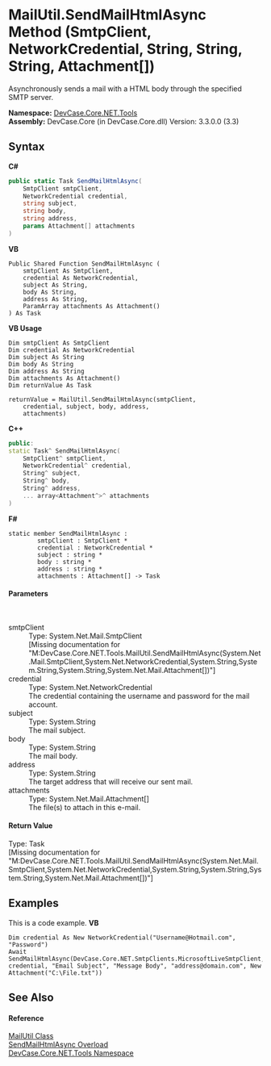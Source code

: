 # MailUtil.SendMailHtmlAsync Method (SmtpClient, NetworkCredential, String, String, String, Attachment[])
 

Asynchronously sends a mail with a HTML body through the specified SMTP server.

**Namespace:**&nbsp;<a href="N_DevCase_Core_NET_Tools">DevCase.Core.NET.Tools</a><br />**Assembly:**&nbsp;DevCase.Core (in DevCase.Core.dll) Version: 3.3.0.0 (3.3)

## Syntax

**C#**<br />
``` C#
public static Task SendMailHtmlAsync(
	SmtpClient smtpClient,
	NetworkCredential credential,
	string subject,
	string body,
	string address,
	params Attachment[] attachments
)
```

**VB**<br />
``` VB
Public Shared Function SendMailHtmlAsync ( 
	smtpClient As SmtpClient,
	credential As NetworkCredential,
	subject As String,
	body As String,
	address As String,
	ParamArray attachments As Attachment()
) As Task
```

**VB Usage**<br />
``` VB Usage
Dim smtpClient As SmtpClient
Dim credential As NetworkCredential
Dim subject As String
Dim body As String
Dim address As String
Dim attachments As Attachment()
Dim returnValue As Task

returnValue = MailUtil.SendMailHtmlAsync(smtpClient, 
	credential, subject, body, address, 
	attachments)
```

**C++**<br />
``` C++
public:
static Task^ SendMailHtmlAsync(
	SmtpClient^ smtpClient, 
	NetworkCredential^ credential, 
	String^ subject, 
	String^ body, 
	String^ address, 
	... array<Attachment^>^ attachments
)
```

**F#**<br />
``` F#
static member SendMailHtmlAsync : 
        smtpClient : SmtpClient * 
        credential : NetworkCredential * 
        subject : string * 
        body : string * 
        address : string * 
        attachments : Attachment[] -> Task 

```


#### Parameters
&nbsp;<dl><dt>smtpClient</dt><dd>Type: System.Net.Mail.SmtpClient<br />\[Missing <param name="smtpClient"/> documentation for "M:DevCase.Core.NET.Tools.MailUtil.SendMailHtmlAsync(System.Net.Mail.SmtpClient,System.Net.NetworkCredential,System.String,System.String,System.String,System.Net.Mail.Attachment[])"\]</dd><dt>credential</dt><dd>Type: System.Net.NetworkCredential<br />The credential containing the username and password for the mail account.</dd><dt>subject</dt><dd>Type: System.String<br />The mail subject.</dd><dt>body</dt><dd>Type: System.String<br />The mail body.</dd><dt>address</dt><dd>Type: System.String<br />The target address that will receive our sent mail.</dd><dt>attachments</dt><dd>Type: System.Net.Mail.Attachment[]<br />The file(s) to attach in this e-mail.</dd></dl>

#### Return Value
Type: Task<br />\[Missing <returns> documentation for "M:DevCase.Core.NET.Tools.MailUtil.SendMailHtmlAsync(System.Net.Mail.SmtpClient,System.Net.NetworkCredential,System.String,System.String,System.String,System.Net.Mail.Attachment[])"\]

## Examples
This is a code example. 
**VB**<br />
``` VB
Dim credential As New NetworkCredential("Username@Hotmail.com", "Password")
Await SendMailHtmlAsync(DevCase.Core.NET.SmtpClients.MicrosoftLiveSmtpClient, credential, "Email Subject", "Message Body", "address@domain.com", New Attachment("C:\File.txt"))
```


## See Also


#### Reference
<a href="T_DevCase_Core_NET_Tools_MailUtil">MailUtil Class</a><br /><a href="Overload_DevCase_Core_NET_Tools_MailUtil_SendMailHtmlAsync">SendMailHtmlAsync Overload</a><br /><a href="N_DevCase_Core_NET_Tools">DevCase.Core.NET.Tools Namespace</a><br />